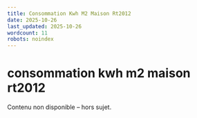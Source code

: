 ```yaml
---
title: Consommation Kwh M2 Maison Rt2012
date: 2025-10-26
last_updated: 2025-10-26
wordcount: 11
robots: noindex
---
```


# consommation kwh m2 maison rt2012

Contenu non disponible – hors sujet.
